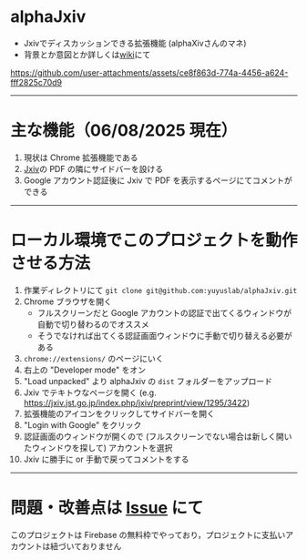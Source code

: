 # alphaJxiv
- Jxivでディスカッションできる拡張機能 (alphaXivさんのマネ)
- 背景とか意図とか詳しくは[wiki](https://github.com/yuyuslab/alphaJxiv/wiki)にて

https://github.com/user-attachments/assets/ce8f863d-774a-4456-a624-fff2825c70d9

---
# 主な機能（06/08/2025 現在）
1. 現状は Chrome 拡張機能である
2. [Jxiv](https://jxiv.jst.go.jp/index.php/jxiv)の PDF の隣にサイドバーを設ける
3. Google アカウント認証後に Jxiv で PDF を表示するページにてコメントができる
---
# ローカル環境でこのプロジェクトを動作させる方法
1. 作業ディレクトリにて `git clone git@github.com:yuyuslab/alphaJxiv.git`
2. Chrome ブラウザを開く
    - フルスクリーンだと Google アカウントの認証で出てくるウィンドウが自動で切り替わるのでオススメ
    - そうでなければ出てくる認証画面ウィンドウに手動で切り替える必要がある
3. `chrome://extensions/` のページにいく
4. 右上の "Developer mode" をオン
5. "Load unpacked" より alphaJxiv の `dist` フォルダーをアップロード
6. Jxiv でテキトウなページを開く (e.g. https://jxiv.jst.go.jp/index.php/jxiv/preprint/view/1295/3422)
7. 拡張機能のアイコンをクリックしてサイドバーを開く
8. "Login with Google" をクリック
9. 認証画面のウィンドウが開くので (フルスクリーンでない場合は新しく開いたウィンドウを探して) アカウントを選択
10. Jxiv に勝手に or 手動で戻ってコメントをする
---
# 問題・改善点は [Issue](https://github.com/yuyuslab/alphaJxiv/issues) にて
このプロジェクトは Firebase の無料枠でやっており，プロジェクトに支払いアカウントは紐づいておりません
